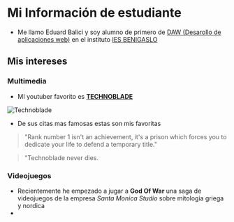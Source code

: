 # Mi Información de estudiante

 - Me llamo Eduard Balici y soy alumno de primero de [DAW (Desarollo de aplicaciones web)](https://portal.edu.gva.es/iesbenigaslo/wp-content/uploads/sites/1168/2024/07/daw2-2.pdf) en el instituto [IES BENIGASLO](https://portal.edu.gva.es/iesbenigaslo/)

## Mis intereses

### Multimedia
 - MI youtuber favorito es [**TECHNOBLADE**](https://www.youtube.com/@technoblade)


![Technoblade](https://static.wikia.nocookie.net/qsmp/images/c/cc/Techno.Skin.png/revision/latest?cb=20230518032249)

 - De sus citas mas famosas estas son mis favoritas
  
>"Rank number 1 isn't an achievement, it's a prison which forces you to dedicate your life to defend a temporary title."

>"Technoblade never dies.

### Videojuegos
- Recientemente he empezado a jugar a **God Of War** una saga de videojuegos de la empresa _Santa Monica Studio_ sobre mitologia griega y nordica
- 

